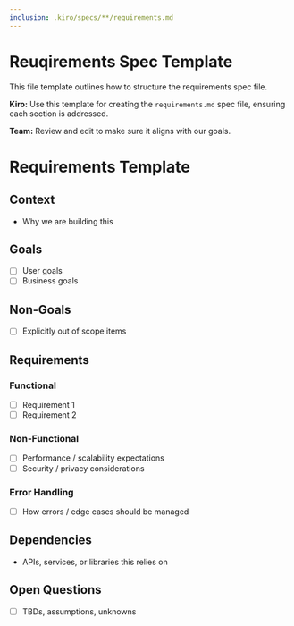 ```yaml
---
inclusion: .kiro/specs/**/requirements.md
---
```


# Reuqirements Spec Template

This file template outlines how to structure the requirements spec file.

**Kiro:** Use this template for creating the `requirements.md` spec file, ensuring each section is addressed.

**Team:** Review and edit to make sure it aligns with our goals.

# Requirements Template

## Context

- Why we are building this

## Goals

- [ ] User goals
- [ ] Business goals

## Non-Goals

- [ ] Explicitly out of scope items

## Requirements

### Functional

- [ ] Requirement 1
- [ ] Requirement 2

### Non-Functional

- [ ] Performance / scalability expectations
- [ ] Security / privacy considerations

### Error Handling

- [ ] How errors / edge cases should be managed

## Dependencies

- APIs, services, or libraries this relies on

## Open Questions

- [ ] TBDs, assumptions, unknowns
